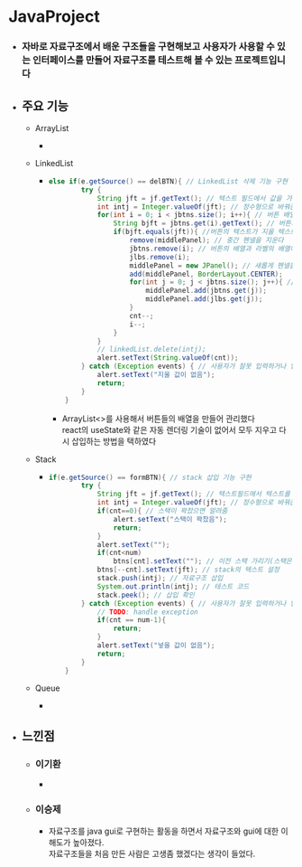# JavaProject

-   ### 자바로 자료구조에서 배운 구조들을 구현해보고 사용자가 사용할 수 있는 인터페이스를 만들어 자료구조를 테스트해 볼 수 있는 프로젝트입니다

*   ## 주요 기능

    -   ArrayList

        -   ```java

            ```

    -   LinkedList
        -   ```java
            else if(e.getSource() == delBTN){ // LinkedList 삭제 기능 구현
                    try {
                        String jft = jf.getText(); // 텍스트 필드에서 값을 가져온다
                        int intj = Integer.valueOf(jft); // 정수형으로 바꿔준다
                        for(int i = 0; i < jbtns.size(); i++){ // 버튼 배열의 크기만큼 돌린다
                            String bjft = jbtns.get(i).getText(); // 버튼의 텍스트를 가져온다
                            if(bjft.equals(jft)){ //버튼의 텍스트가 지울 텍스트와 같은지 확인한다
                                remove(middlePanel); // 중간 펜넬을 지운다
                                jbtns.remove(i); // 버튼의 배열과 라벨의 배열에서 해당 값을 지운다
                                jlbs.remove(i);
                                middlePanel = new JPanel(); // 새롭게 펜넬을 만든다
                                add(middlePanel, BorderLayout.CENTER);
                                for(int j = 0; j < jbtns.size(); j++){ // 버튼의 배열에서 버튼들을 가져와 추가한다
                                    middlePanel.add(jbtns.get(j));
                                    middlePanel.add(jlbs.get(j));
                                }
                                cnt--;
                                i--;
                            }
                        }
                        // linkedList.delete(intj);
                        alert.setText(String.valueOf(cnt));
                    } catch (Exception events) { // 사용자가 잘못 입력하거나 입력하지 않아서 오류가 났을시
                        alert.setText("지울 값이 없음");
                        return;
                    }
                }
            ```
            -   ArrayList<>를 사용해서 버튼들의 배열을 만들어 관리했다  
                react의 useState와 같은 자동 렌더링 기술이 없어서 모두 지우고 다시 삽입하는 방법을 택하였다
    -   Stack
        -   ```java
            if(e.getSource() == formBTN){ // stack 삽입 기능 구현
                    try {
                        String jft = jf.getText(); // 텍스트필드에서 텍스트를 가져온다
                        int intj = Integer.valueOf(jft); // 정수형으로 바꿔준다
                        if(cnt==0){ // 스택이 꽉찼으면 알려줌
                            alert.setText("스택이 꽉찼음");
                            return;
                        }
                        alert.setText("");
                        if(cnt<num)
                            btns[cnt].setText(""); // 이전 스택 가리기(스택은 맨 위에만 볼 수 있음)
                        btns[--cnt].setText(jft); // stack의 텍스트 설정
                        stack.push(intj); // 자료구조 삽입
                        System.out.println(intj); // 테스트 코드
                        stack.peek(); // 삽입 확인
                    } catch (Exception events) { // 사용자가 잘못 입력하거나 입력하지 않아서 오류가 났을시
                        // TODO: handle exception
                        if(cnt == num-1){
                            return;
                        }
                        alert.setText("넣을 값이 없음");
                        return;
                    }
                }
            ```
    -   Queue

        -   ```java

            ```

-   ## 느낀점
    -   ### 이기환
        -
    -   ### 이승제
        -   자료구조를 java gui로 구현하는 활동을 하면서 자료구조와 gui에 대한 이해도가 높아졌다.  
            자료구조들을 처음 만든 사람은 고생좀 했겠다는 생각이 들었다.
